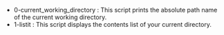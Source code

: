 * 0-current_working_directory
 : This script prints the absolute path name of the current working directory.
* 1-listit
 : This script displays the contents list of your current directory.

